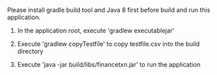 Please install gradle build tool and Java 8 first before build and run this application.

1) In the application root, execute 'gradlew executablejar'

2) Execute 'gradlew copyTestfile' to copy testfile.csv into the build directory

3) Execute 'java -jar build/libs/financetxn.jar' to run the application